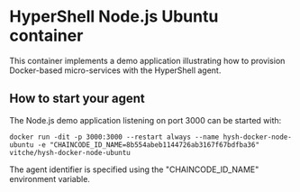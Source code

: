 # HyperShell Node.js Ubuntu container
This container implements a demo application illustrating how to provision Docker-based micro-services with the HyperShell agent.

## How to start your agent
The Node.js demo application listening on port 3000 can be started with:
```shell
docker run -dit -p 3000:3000 --restart always --name hysh-docker-node-ubuntu -e "CHAINCODE_ID_NAME=8b554abeb1144726ab3167f67bdfba36" vitche/hysh-docker-node-ubuntu
```
The agent identifier is specified using the "CHAINCODE_ID_NAME" environment variable.